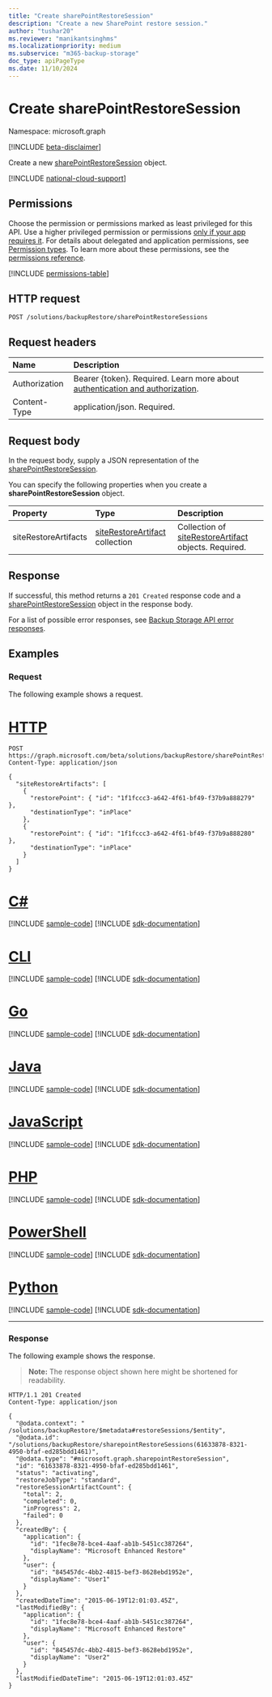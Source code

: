 ```yaml
---
title: "Create sharePointRestoreSession"
description: "Create a new SharePoint restore session."
author: "tushar20"
ms.reviewer: "manikantsinghms"
ms.localizationpriority: medium
ms.subservice: "m365-backup-storage"
doc_type: apiPageType
ms.date: 11/10/2024
---
```


# Create sharePointRestoreSession

Namespace: microsoft.graph

[!INCLUDE [beta-disclaimer](../../includes/beta-disclaimer.md)]

Create a new [sharePointRestoreSession](../resources/sharepointrestoresession.md) object.

[!INCLUDE [national-cloud-support](../../includes/global-only.md)]

## Permissions

Choose the permission or permissions marked as least privileged for this API. Use a higher privileged permission or permissions [only if your app requires it](/graph/permissions-overview#best-practices-for-using-microsoft-graph-permissions). For details about delegated and application permissions, see [Permission types](/graph/permissions-overview#permission-types). To learn more about these permissions, see the [permissions reference](/graph/permissions-reference).

<!-- { "blockType": "permissions", "name": "backuprestoreroot_post_sharepointrestoresessions" } -->
[!INCLUDE [permissions-table](../includes/permissions/backuprestoreroot-post-sharepointrestoresessions-permissions.md)]

## HTTP request

<!-- {
  "blockType": "ignored"
}
-->
``` http
POST /solutions/backupRestore/sharePointRestoreSessions
```

## Request headers

|Name|Description|
|:---|:---|
|Authorization|Bearer {token}. Required. Learn more about [authentication and authorization](/graph/auth/auth-concepts).|
|Content-Type|application/json. Required.|

## Request body

In the request body, supply a JSON representation of the [sharePointRestoreSession](../resources/sharepointrestoresession.md).

You can specify the following properties when you create a **sharePointRestoreSession** object.

|Property|Type|Description|
 |:---|:---|:---|
 |siteRestoreArtifacts|[siteRestoreArtifact](../resources/siterestoreartifact.md) collection|Collection of [siteRestoreArtifact](../resources/siterestoreartifact.md) objects. Required.|


## Response

If successful, this method returns a `201 Created` response code and a [sharePointRestoreSession](../resources/sharepointrestoresession.md) object in the response body.

For a list of possible error responses, see [Backup Storage API error responses](/graph/backup-storage-error-codes).

## Examples

### Request

The following example shows a request.
# [HTTP](#tab/http)
<!-- {
  "blockType": "request",
  "name": "sharepointrestoresession_create"
}
-->
``` http
POST https://graph.microsoft.com/beta/solutions/backupRestore/sharePointRestoreSessions
Content-Type: application/json

{
  "siteRestoreArtifacts": [
    {
      "restorePoint": { "id": "1f1fccc3-a642-4f61-bf49-f37b9a888279" },
      "destinationType": "inPlace"
    },
    {
      "restorePoint": { "id": "1f1fccc3-a642-4f61-bf49-f37b9a888280" },
      "destinationType": "inPlace"
    }
  ]
}
```

# [C#](#tab/csharp)
[!INCLUDE [sample-code](../includes/snippets/csharp/sharepointrestoresession-create-csharp-snippets.md)]
[!INCLUDE [sdk-documentation](../includes/snippets/snippets-sdk-documentation-link.md)]

# [CLI](#tab/cli)
[!INCLUDE [sample-code](../includes/snippets/cli/sharepointrestoresession-create-cli-snippets.md)]
[!INCLUDE [sdk-documentation](../includes/snippets/snippets-sdk-documentation-link.md)]

# [Go](#tab/go)
[!INCLUDE [sample-code](../includes/snippets/go/sharepointrestoresession-create-go-snippets.md)]
[!INCLUDE [sdk-documentation](../includes/snippets/snippets-sdk-documentation-link.md)]

# [Java](#tab/java)
[!INCLUDE [sample-code](../includes/snippets/java/sharepointrestoresession-create-java-snippets.md)]
[!INCLUDE [sdk-documentation](../includes/snippets/snippets-sdk-documentation-link.md)]

# [JavaScript](#tab/javascript)
[!INCLUDE [sample-code](../includes/snippets/javascript/sharepointrestoresession-create-javascript-snippets.md)]
[!INCLUDE [sdk-documentation](../includes/snippets/snippets-sdk-documentation-link.md)]

# [PHP](#tab/php)
[!INCLUDE [sample-code](../includes/snippets/php/sharepointrestoresession-create-php-snippets.md)]
[!INCLUDE [sdk-documentation](../includes/snippets/snippets-sdk-documentation-link.md)]

# [PowerShell](#tab/powershell)
[!INCLUDE [sample-code](../includes/snippets/powershell/sharepointrestoresession-create-powershell-snippets.md)]
[!INCLUDE [sdk-documentation](../includes/snippets/snippets-sdk-documentation-link.md)]

# [Python](#tab/python)
[!INCLUDE [sample-code](../includes/snippets/python/sharepointrestoresession-create-python-snippets.md)]
[!INCLUDE [sdk-documentation](../includes/snippets/snippets-sdk-documentation-link.md)]

---

### Response

The following example shows the response.
>**Note:** The response object shown here might be shortened for readability.
<!-- {
  "blockType": "response",
  "truncated": true,
  "@odata.type": "microsoft.graph.sharePointRestoreSession"
}
-->
``` http
HTTP/1.1 201 Created
Content-Type: application/json

{
  "@odata.context": " /solutions/backupRestore/$metadata#restoreSessions/$entity",
  "@odata.id": "/solutions/backupRestore/sharepointRestoreSessions(61633878-8321-4950-bfaf-ed285bdd1461)",
  "@odata.type": "#microsoft.graph.sharepointRestoreSession",
  "id": "61633878-8321-4950-bfaf-ed285bdd1461",
  "status": "activating",
  "restoreJobType": "standard",
  "restoreSessionArtifactCount": {
    "total": 2,
    "completed": 0,
    "inProgress": 2,
    "failed": 0
  },
  "createdBy": {
    "application": {
      "id": "1fec8e78-bce4-4aaf-ab1b-5451cc387264",
      "displayName": "Microsoft Enhanced Restore"
    },
    "user": {
      "id": "845457dc-4bb2-4815-bef3-8628ebd1952e",
      "displayName": "User1"
    }
  },
  "createdDateTime": "2015-06-19T12:01:03.45Z",
  "lastModifiedBy": {
    "application": {
      "id": "1fec8e78-bce4-4aaf-ab1b-5451cc387264",
      "displayName": "Microsoft Enhanced Restore"
    },
    "user": {
      "id": "845457dc-4bb2-4815-bef3-8628ebd1952e",
      "displayName": "User2"
    }
  },
  "lastModifiedDateTime": "2015-06-19T12:01:03.45Z"
}
```

